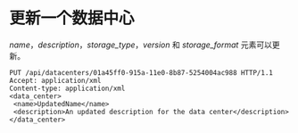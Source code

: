 # 更新一个数据中心

*name*，*description*，*storage\_type*，*version* 和 *storage\_format*
元素可以更新。

              
    PUT /api/datacenters/01a45ff0-915a-11e0-8b87-5254004ac988 HTTP/1.1
    Accept: application/xml
    Content-type: application/xml
    <data_center>
     <name>UpdatedName</name>
     <description>An updated description for the data center</description>
    </data_center>

            
